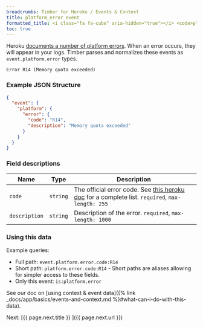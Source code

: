 ```yaml
---
breadcrumbs: Timber for Heroku / Events & Context
title: platform_error event
formatted_title: <i class="fa fa-cube" aria-hidden="true"></i> <code>platform_error</code> event
toc: true
---
```


Heroku [documents a number of platform errors](https://devcenter.heroku.com/articles/error-codes).
When an error occurs, they will appear in your logs. Timber parses and normalizes these events
as `event.platform.error` types.

```
Error R14 (Memory quota exceeded)
```

### Example JSON Structure

```json
{
  "event": {
    "platform": {
      "error": {
        "code": "R14",
        "description": "Memory quota exceeded"
      }
    }
  }
}
```

### Field descriptions

Name | Type | Description
-----|------|------------
`code` | `string` | The official error code. See [this heroku doc](https://devcenter.heroku.com/articles/error-codes) for a complete list. `required`, `max-length: 255`
`description` | `string` | Description of the error. `required`, `max-length: 1000`


### Using this data

Example queries:

* Full path: `event.platform.error.code:R14`
* Short path: `platform.error.code:R14` - Short paths are aliases allowing for simpler access to these fields.
* Only this event: `is:platform.error`

See our doc on [using context & event data]({% link _docs/app/basics/events-and-context.md %}#what-can-i-do-with-this-data).


<div class="next">
  Next: [{{ page.next.title }} <i class="fa fa-arrow-circle-right" aria-hidden="true"></i>]({{ page.next.url }})
</div>
